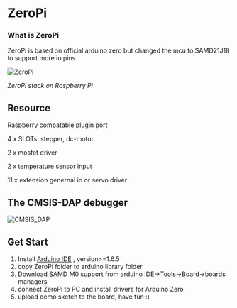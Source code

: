 # ZeroPi
### What is ZeroPi
ZeroPi is based on official arduino zero but changed the mcu to SAMD21J18 to support more io pins. 

![ZeroPi](https://cloud.githubusercontent.com/assets/5137367/9974366/3bd72c08-5ebe-11e5-9c1a-a528e4e93c36.png)

*ZeroPi stack on Raspberry Pi*
## Resource
 Raspberry compatable plugin port

 4 x SLOTs: stepper, dc-motor
 
 2 x mosfet driver
 
 2 x temperature sensor input
 
 11 x extension genernal io or servo driver
 
## The CMSIS-DAP debugger
![CMSIS_DAP](https://cloud.githubusercontent.com/assets/5137367/9974378/8188e3f4-5ebe-11e5-80f0-a2bc81770408.png)


## Get Start
1. Install [Arduino IDE](http://arduino.cc) , version>=1.6.5
2. copy ZeroPi folder to arduino library folder
3. Download SAMD M0 support from arduino IDE->Tools->Board->boards managers
4. connect ZeroPi to PC and install drivers for Arduino Zero
5. upload demo sketch to the board, have fun :)
 

 


